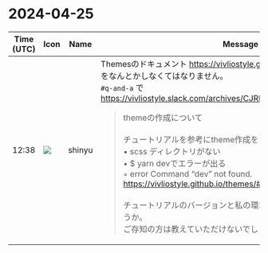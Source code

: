 # 2024-04-25

|Time (UTC)|Icon|Name|Message|
|---|---|---|---|
|12:38|![](https://avatars.slack-edge.com/2018-04-27/354445776386_e258f5ed5ba887b08668_72.jpg)|shinyu|Themesのドキュメント <https://vivliostyle.github.io/themes/> が古いままなのをなんとかしなくてはなりません。<br>`#q-and-a` で <https://vivliostyle.slack.com/archives/CJRP7PK6K/p1714040209244829><br><blockquote>themeの作成について<br><br>チュートリアルを参考にtheme作成をしようとして、つまづきました。<br>• scss ディレクトリがない<br>• $ yarn devでエラーが出る<br>    ◦ error Command “dev” not found.<br><https://vivliostyle.github.io/themes/#/ja/tutorial/step1.md><br><br>チュートリアルのバージョンと私の環境のバージョンがちがうのでしょうか。<br>ご存知の方は教えていただけないでしょうか。</blockquote>|

